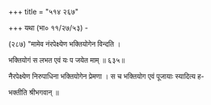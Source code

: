 +++
title = "५१४ २६७"

+++
यथा (भा० ११/२७/५३) - 

(२८७) "मामेव नंरपेक्ष्येण भक्तियोगेन विन्दति । 

भक्तियोगं स लभत एवं यः प जयेत माम् ॥ ६३५॥ 

नैरपेक्ष्येण निरुपाधिना भक्तियोगेन प्रेमणा । स च भक्तियोग एवं पूजायाः स्यादित्य ह- 

भक्तीति श्रीभगवान् ॥ 
